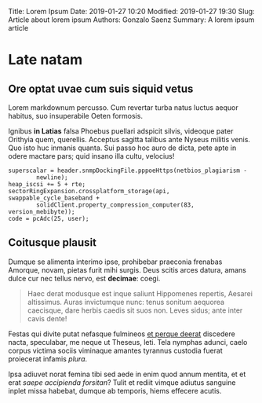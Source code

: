 Title: Lorem Ipsum
Date: 2019-01-27 10:20
Modified: 2019-01-27 19:30
Slug: Article about lorem ipsum
Authors: Gonzalo Saenz
Summary: A lorem ipsum article

# Late natam

## Ore optat uvae cum suis siquid vetus

Lorem markdownum percusso. Cum revertar turba natus luctus aequor habitus, suo
insuperabile Oeten formosis.

Ignibus **in Latias** falsa Phoebus puellari adspicit silvis, videoque pater
Orithyia quem, querellis. Acceptus sagitta talibus ante Nyseus militis venis.
Quo isto huc inmanis quanta. Sui passo hoc auro de dicta, pete apte in odere
mactare pars; quid insano illa cultu, velocius!

    superscalar = header.snmpDockingFile.pppoeHttps(netbios_plagiarism -
            newline);
    heap_iscsi += 5 + rte;
    sectorRingExpansion.crossplatform_storage(api, swappable_cycle_baseband +
            solidClient.property_compression_computer(83, version_mebibyte));
    code = pcAdc(25, user);

## Coitusque plausit

Dumque se alimenta interimo ipse, prohibebar praeconia frenabas Amorque, novam,
pietas furit mihi surgis. Deus scitis arces datura, amans dulce cur nec tellus
nervo, est **decimae**: coegi.

> Haec derat modusque est inque saliunt Hippomenes repertis, Aesarei altissimus.
> Auras invictumque nunc: tenus sonitum aequorea caecisque, dare herbis caedis
> sit suos non. Leves sidus; ante inter cavis dente!

Festas qui divite putat nefasque fulmineos [et perque
deerat](http://aspexit.io/satyri.html) discedere nacta, speculabar, me neque ut
Theseus, leti. Tela nymphas adunci, caelo corpus victima sociis viminaque
amantes tyrannus custodia fuerat proiecerat infamis *plura*.

Ipsa adiuvet norat femina tibi sed aede in enim quod annum mentita, et et erat
*saepe accipienda forsitan*? Tulit et rediit vimque adiutus sanguine inplet
missa habebat, dumque ab temporis, hiems effecere acutis.
